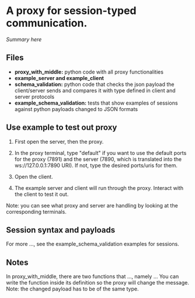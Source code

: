 # A proxy for session-typed communication.

*Summary here*

## Files

- **proxy_with_middle:** python code with all proxy functionalities
- **example_server and example_client**
- **schema_validation:** python code that checks the json payload the client/server sends and compares it with type defined in client and server protocols
- **example_schema_validation:** tests that show examples of sessions against python payloads changed to JSON formats


## Use example to test out proxy

1. First open the server, then the proxy.

2. In the proxy terminal, type "default" if you want to use the default ports for the proxy (7891) and the server (7890, which is translated into the ws://127.0.0.1:7890 URI). If not, type the desired ports/uris for them.

3. Open the client.

4. The example server and client will run through the proxy. Interact with the client to test it out.

Note: you can see what proxy and server are handling by looking at the corresponding terminals.

## Session syntax and payloads

For more ..., see the example_schema_validation examples for sessions.

## Notes

In proxy_with_middle, there are two functions that ..., namely ... You can write the function inside its definition so the proxy will change the message. Note: the changed payload has to be of the same type.
